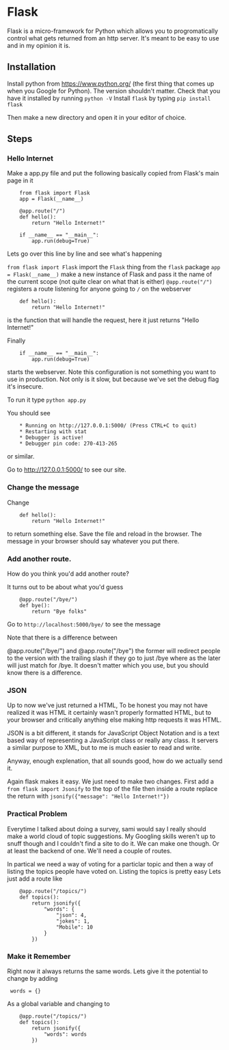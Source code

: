 # Flask

Flask is a micro-framework for Python which allows you to progromatically control what gets returned from an http server.
It's meant to be easy to use and in my opinion it is.

## Installation

Install python from https://www.python.org/ (the first thing that comes up when you Google for Python). The version shouldn't matter.
Check that you have it installed by running `python -V`
Install `flask` by typing `pip install flask`

Then make a new directory and open it in your editor of choice.

## Steps

### Hello Internet

Make a app.py file and put the following basically copied from Flask's main page in it

        from flask import Flask
        app = Flask(__name__)

        @app.route("/")
        def hello():
            return "Hello Internet!"

        if __name__ == "__main__":
            app.run(debug=True)

Lets go over this line by line and see what's happening

`from flask import Flask` import the `Flask` thing from the `flask` package
`app = Flask(__name__)` make a new instance of Flask and pass it the name of the current scope (not quite clear on what that is either)
`@app.route("/")` registers a route listening for anyone going to `/` on the webserver

        def hello():
            return "Hello Internet!"

is the function that will handle the request, here it just returns "Hello Internet!" 

Finally 

        if __name__ == "__main__":
            app.run(debug=True)

starts the webserver. Note this configuration is not something you want to use in production. Not only is it slow, but because we've set the debug flag
it's insecure.

To run it type `python app.py`

You should see

        * Running on http://127.0.0.1:5000/ (Press CTRL+C to quit)
        * Restarting with stat
        * Debugger is active!
        * Debugger pin code: 270-413-265

or similar.


Go to http://127.0.0.1:5000/ to see our site.

### Change the message

Change 

        def hello():
            return "Hello Internet!"

to return something else. Save the file and reload in the browser. The message in your browser should say whatever you put there.

### Add another route.

How do you think you'd add another route?

It turns out to be about what you'd guess

        @app.route("/bye/")
        def bye():
            return "Bye folks"

Go to `http://localhost:5000/bye/` to see the message

Note that there is a difference between

@app.route("/bye/") and @app.route("/bye") the former will redirect people to the version with the trailing slash if they go to just /bye where as
the later will just match for /bye. It doesn't matter which you use, but you should know there is a difference.

### JSON

Up to now we've just returned a HTML, To be honest you may not have realized it was HTML it certainly wasn't properly formatted HTML,
but to your browser and critically anything else making http requests it was HTML. 

JSON is a bit different, it stands for JavaScript Object Notation and is a text based way of representing a JavaScript class or really any class. It servers a similar purpose to
XML, but to me is much easier to read and write. 


Anyway, enough explenation, that all sounds good, how do we actually send it.

Again flask makes it easy. We just need to make two changes. First add a `from flask import Jsonify` to the top of the file then inside a route replace the return with
`jsonify({"message": "Hello Internet!"})`

### Practical Problem

Everytime I talked about doing a survey, sami would say I really should make a world cloud of topic suggestions. My Googling skills weren't up to snuff though
and I couldn't find a site to do it. We can make one though. Or at least the backend of one. We'll need a couple of routes.

In partical we need a way of voting for a particlar topic and then a way of listing the topics people have voted on. Listing the topics is pretty easy
Lets just add a route like

        @app.route("/topics/")
        def topics():
            return jsonify({
                "words": {
                    "json": 4,
                    "jokes": 1,
                    "Mobile": 10
                }
            })

### Make it Remember

Right now it always returns the same words. Lets give it the potential to change by adding

     words = {}

As a global variable and changing to

        @app.route("/topics/")
        def topics():
            return jsonify({
                "words": words
            })


